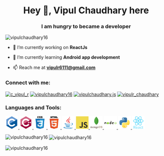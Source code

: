 <h1 align="center">Hey 👋, Vipul Chaudhary here</h1>
<h3 align="center">I am hungry to became a developer</h3>

<p align="left"> <img src="https://komarev.com/ghpvc/?username=vipulchaudhary16&label=Profile%20views&color=70a9cd&style=flat" alt="vipulchaudhary16" /> </p>

- 🔭 I’m currently working on **ReactJs**

- 🌱 I’m currently learning **Android app development**

- 📫 Reach me at **vipulr6111@gmail.com**

<h3 align="left">Connect with me:</h3>
<p align="left">
<a href="https://twitter.com/c_vipul_r" target="blank"><img align="center" src="https://raw.githubusercontent.com/rahuldkjain/github-profile-readme-generator/master/src/images/icons/Social/twitter.svg" alt="c_vipul_r" height="30" width="40" /></a>
<a href="https://linkedin.com/in/vipulchaudhary16" target="blank"><img align="center" src="https://raw.githubusercontent.com/rahuldkjain/github-profile-readme-generator/master/src/images/icons/Social/linked-in-alt.svg" alt="vipulchaudhary16" height="30" width="40" /></a>
<a href="https://instagram.com/vipulchaudhary.js" target="blank"><img align="center" src="https://raw.githubusercontent.com/rahuldkjain/github-profile-readme-generator/master/src/images/icons/Social/instagram.svg" alt="vipulchaudhary.js" height="30" width="40" /></a>
<a href="https://www.hackerrank.com/vipulr_chaudhary" target="blank"><img align="center" src="https://raw.githubusercontent.com/rahuldkjain/github-profile-readme-generator/master/src/images/icons/Social/hackerrank.svg" alt="vipulr_chaudhary" height="30" width="40" /></a>
</p>

<h3 align="left">Languages and Tools:</h3>
<p align="left"> <a href="https://www.cprogramming.com/" target="_blank"> <img src="https://raw.githubusercontent.com/devicons/devicon/master/icons/c/c-original.svg" alt="c" width="40" height="40"/> </a> <a href="https://www.w3schools.com/cpp/" target="_blank"> <img src="https://raw.githubusercontent.com/devicons/devicon/master/icons/cplusplus/cplusplus-original.svg" alt="cplusplus" width="40" height="40"/> </a> <a href="https://www.w3schools.com/css/" target="_blank"> <img src="https://raw.githubusercontent.com/devicons/devicon/master/icons/css3/css3-original-wordmark.svg" alt="css3" width="40" height="40"/> </a> <a href="https://www.w3.org/html/" target="_blank"> <img src="https://raw.githubusercontent.com/devicons/devicon/master/icons/html5/html5-original-wordmark.svg" alt="html5" width="40" height="40"/> </a> <a href="https://www.java.com" target="_blank"> <img src="https://raw.githubusercontent.com/devicons/devicon/master/icons/java/java-original.svg" alt="java" width="40" height="40"/> </a> <a href="https://developer.mozilla.org/en-US/docs/Web/JavaScript" target="_blank"> <img src="https://raw.githubusercontent.com/devicons/devicon/master/icons/javascript/javascript-original.svg" alt="javascript" width="40" height="40"/> </a> <a href="https://www.mongodb.com/" target="_blank"> <img src="https://raw.githubusercontent.com/devicons/devicon/master/icons/mongodb/mongodb-original-wordmark.svg" alt="mongodb" width="40" height="40"/> </a> <a href="https://nodejs.org" target="_blank"> <img src="https://raw.githubusercontent.com/devicons/devicon/master/icons/nodejs/nodejs-original-wordmark.svg" alt="nodejs" width="40" height="40"/> </a> <a href="https://www.python.org" target="_blank"> <img src="https://raw.githubusercontent.com/devicons/devicon/master/icons/python/python-original.svg" alt="python" width="40" height="40"/> </a> <a href="https://reactjs.org/" target="_blank"> <img src="https://raw.githubusercontent.com/devicons/devicon/master/icons/react/react-original-wordmark.svg" alt="react" width="40" height="40"/> </a> </p>

<p style="margin:1 rem; display:block;" ><img align="left" src="https://github-readme-stats.vercel.app/api/top-langs?username=vipulchaudhary16&show_icons=true&locale=en&layout=compact" alt="vipulchaudhary16" /></p>

<p style="margin:1 rem; display:block;">&nbsp;<img align="center" src="https://github-readme-stats.vercel.app/api?username=vipulchaudhary16&show_icons=true&locale=en" alt="vipulchaudhary16" /></p>

<p style="margin:1 rem; display:block;;"><img align="center" src="https://github-readme-streak-stats.herokuapp.com/?user=vipulchaudhary16&" alt="vipulchaudhary16" /></p>
